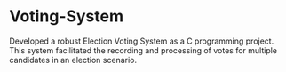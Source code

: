 # Voting-System
Developed a robust Election Voting System as a C programming project. This system facilitated the recording and processing of votes for multiple candidates in an election scenario.
